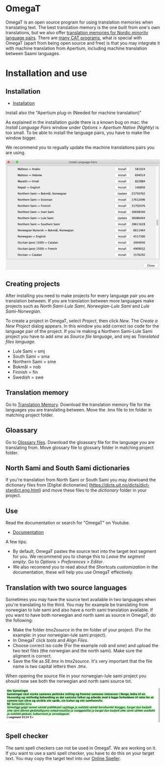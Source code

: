 OmegaT
======

OmegaT is an open source program for using translation memories when translating text. The best translation memory is the one built from one's own translations, but we also offer [translation memories for Nordic minority language pairs](TranslationMemories.html). There are [many CAT programs](https://en.wikipedia.org/wiki/Comparison_of_computer-assisted_translation_tools), what is special with OmegaT (apart from being open source and free) is that you may integrate it with machine translation from Apertium, including machine translation between Saami languages.



# Installation and use

## Installation
- [Installation](https://wiki.apertium.org/wiki/Apertium_OmegaT_Native)

Install also the  "Apertium plug-in (Needed for machine translation)"

As explained in the installation guide there is a known bug on mac: the *Install Language Pairs* window under *Options* > *Apertium Native (Nightly)* is too small. To be able to install the language pairs, you have to make the window bigger.

We recommend you to regually update the machine translations pairs you are using. 

![Install Language Pairs window](/../images/Language_Pairs_window.png)


## Creating projects
After installing you need to make projects for every language pair you are translation between. If you are translation between more languages make projects such as *North Sami-Lule Sami*, *Norwegian-Lule Sami* and *Lule Sami-Norwegian*. 

To create a project in OmegaT, select *Project*, then click *New*. The *Create a New Project* dialog appears. In this window you add correct iso code for the language pair of the project. If you´re making a Northern Sami-Lule Sami project you have to add *sme* as *Source file language*, and *smj* as *Translated files language*.

* Lule Sami = smj
* South Sami = sma
* Northern Sami = sme
* Bokmål = nob
* Finnish = fin
* Swedish = swe

## Translation memory 

Go to [Translation Memory](https://giellalt.uit.no/tm/TranslationMemory.html?fbclid=IwAR1U2CSph4wpWrCIMVcucOYC3V10PWZWD38M3T_bQgkH46WvNFhI1qHoupE). Download the translation memory file for the languages you are translating between. Move the .tmx file to tm folder in matching project folder.

## Gloassary
Go to [Glossary files](https://giellalt.uit.no/tm/TranslationMemory.html?fbclid=IwAR1U2CSph4wpWrCIMVcucOYC3V10PWZWD38M3T_bQgkH46WvNFhI1qHoupE). Download the gloassary file for the language you are translating from. Move glossary file to glossary folder in matching project folder. 

## North Sami and South Sami dictionaries

If you're translation from North Sami or South Sami you may dowloand the dictionary files from [Digital dictionaries] (https://dicts.uit.no/dicts/dict-stardict.eng.html) and move these files to the *dictionary* folder in your project. 


## Use

Read the documentation or search for "OmegaT" on Youtube. 
- [Documentation](https://omegat.org/documentation)

A few tips:
- By default, OmegaT pastes the source text into the target text segment for you.  We recommend you to change this to *Leave the segment empty*. Go to *Options* > *Preferences* >  *Editor*.
- We also recomend you to read about the *Shortcuts customization* in the documentation, these will help you use OmegaT effectively.


## Translation with two source languages 

Sometimes you may have the source text available in two languages when you're translating to the third. You may for example be translating from norwegian to lule sami and also have a north sami translation available. If you want to have both norwegian and north sami as source in OmegaT, do the following: 

- Make the folder *tmx2source* in the *tm* folder of your project. (For the example: in your norwegian-lule sami project). 
- In OmegaT click *tools* and *Align Files*.
- Choose correct iso code (For the example *nob* and *sme*) and upload the two text files (the norwegian and the north sami). Make sure the aligment is correct.
- Save the file as *SE.tmx* in *tmx2source*. It's very important that the file name is two capital letters then *.tmx*. 

When opening the source file in your norwegian-lule sami project you should now see both the norwegian and north sami source txt. 

![Two source languages](/../images/two_source_languages.png)

## Spell checker

The sami spell checkers can not be used in OmegaT. We are working on it. If you want to use a sami spell checker, you have to do this on your target text. You may copy the target text into our [Online Speller](https://divvun.no/korrektur/speller-demo.html).